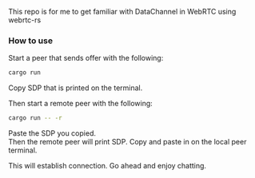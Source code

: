This repo is for me to get familiar with DataChannel in WebRTC using webrtc-rs

### How to use

Start a peer that sends offer with the following:

```bash
cargo run
```

Copy SDP that is printed on the terminal.

Then start a remote peer with the following:

```bash
cargo run -- -r
```

Paste the SDP you copied.  
Then the remote peer will print SDP. Copy and paste in on the local peer terminal.

This will establish connection.  Go ahead and enjoy chatting.
